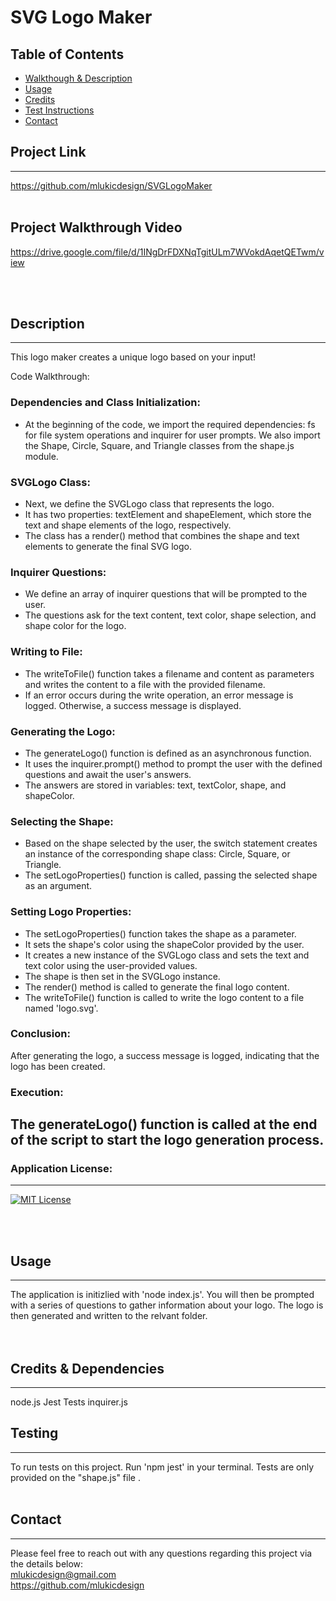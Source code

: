  # SVG Logo Maker

 ## Table of Contents
- [Walkthough & Description](#description)
- [Usage](#usage)
- [Credits](#credits)
- [Test Instructions](#testing)
- [Contact](#contact)

 
 ## Project Link
---
https://github.com/mlukicdesign/SVGLogoMaker
<br>
<br>

 ## Project Walkthrough Video

https://drive.google.com/file/d/1INgDrFDXNqTgitULm7WVokdAqetQETwm/view


<br>
<br>

 ## Description 
 ---
 This logo maker creates a unique logo based on your input! 

 Code Walkthrough:


### Dependencies and Class Initialization:
- At the beginning of the code, we import the required dependencies: fs for file system operations and inquirer for user prompts.
We also import the Shape, Circle, Square, and Triangle classes from the shape.js module.

### SVGLogo Class:
- Next, we define the SVGLogo class that represents the logo.
- It has two properties: textElement and shapeElement, which store the text and shape elements of the logo, respectively.
- The class has a render() method that combines the shape and text elements to generate the final SVG logo.

### Inquirer Questions:
- We define an array of inquirer questions that will be prompted to the user.
- The questions ask for the text content, text color, shape selection, and shape color for the logo.
### Writing to File:
- The writeToFile() function takes a filename and content as parameters and writes the content to a file with the provided filename.
- If an error occurs during the write operation, an error message is logged. Otherwise, a success message is displayed.
### Generating the Logo:
- The generateLogo() function is defined as an asynchronous function.
- It uses the inquirer.prompt() method to prompt the user with the defined questions and await the user's answers.
- The answers are stored in variables: text, textColor, shape, and shapeColor.
### Selecting the Shape:
- Based on the shape selected by the user, the switch statement creates an instance of the corresponding shape class: Circle, Square, or Triangle.
- The setLogoProperties() function is called, passing the selected shape as an argument.
### Setting Logo Properties:
- The setLogoProperties() function takes the shape as a parameter.
- It sets the shape's color using the shapeColor provided by the user.
- It creates a new instance of the SVGLogo class and sets the text and text color using the user-provided values.
- The shape is then set in the SVGLogo instance.
- The render() method is called to generate the final logo content.
- The writeToFile() function is called to write the logo content to a file named 'logo.svg'.

### Conclusion:
After generating the logo, a success message is logged, indicating that the logo has been created.
### Execution:
The generateLogo() function is called at the end of the script to start the logo generation process.
---


 ### Application License:
 ---
 [![MIT License](https://img.shields.io/badge/License-MIT-blue.svg)](https://opensource.org/licenses/MIT)

 <br>
 <br>

 ## Usage
 ---
 The application is initizlied with 'node index.js'. You will then be prompted with a series of questions to gather information about your logo. The logo is then generated and written to the relvant folder.
 <br>   
 <br>

 ## Credits & Dependencies
 ---
 node.js
 Jest Tests
 inquirer.js 


 ## Testing
 ---
 To run tests on this project. Run 'npm jest' in your terminal. Tests are only provided on the  "shape.js" file .
 <br>
 <br>

 ## Contact
 ---
 Please feel free to reach out with any questions regarding this project via the details below:
 <br>
 mlukicdesign@gmail.com <br>
 https://github.com/mlukicdesign 
